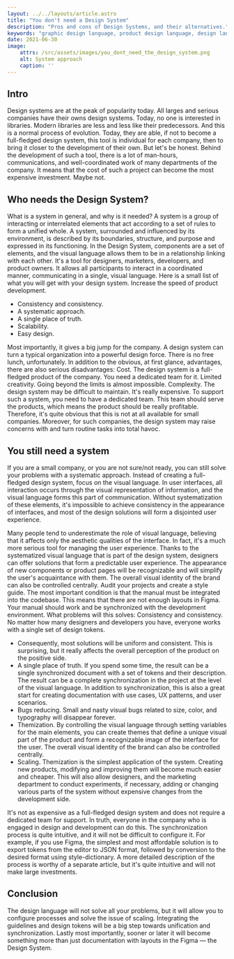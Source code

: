```yaml
---
layout: ../../layouts/article.astro
title: "You don't need a Design System"
description: "Pros and cons of Design Systems, and their alternatives."
keywords: "graphic design language, product design language, design language architecture, design language of a brand, design language system, design tokens figma, design tokens, design tokens json, design system, building design systems, atomic design, frontend architecture for design, Design Systems, Pros and Cons, Alternatives, User Interface (UI), Consistency, Collaboration, Efficiency, Standardization, Flexibility, Scalability, Design Process, User Experience (UX), Development Workflow, Implementation Challenges"
date: 2021-06-30
image:
    attrs: /src/assets/images/you_dont_need_the_design_system.png
    alt: System approach
    caption: ''
---
```


## Intro
Design systems are at the peak of popularity today. All larges and serious companies have their owns design systems. 
Today, no one is interested in libraries. Modern libraries are less and less like their predecessors. 
And this is a normal process of evolution. Today, they are able, if not to become a full-fledged design system, 
this tool is individual for each company, then to bring it closer to the development of their own. 
But let's be honest. Behind the development of such a tool, there is a lot of man-hours, communications, 
and well-coordinated work of many departments of the company. It means that the cost of such a project can become 
the most expensive investment. Maybe not.

## Who needs the Design System?
What is a system in general, and why is it needed? A system is a group of interacting or interrelated elements that act 
according to a set of rules to form a unified whole. A system, surrounded and influenced by its environment, 
is described by its boundaries, structure, and purpose and expressed in its functioning.  In the Design System, 
components are a set of elements, and the visual language allows them to be in a relationship linking with each other. 
It's a tool for designers, marketers, developers, and product owners. It allows all participants to interact in a 
coordinated manner, communicating in a single, visual language. Here is a small list of what you will get with your design system.
Increase the speed of product development.

- Consistency and consistency.
- A systematic approach.
- A single place of truth.
- Scalability.
- Easy design.

Most importantly, it gives a big jump for the company. A design system can turn a typical organization into a powerful 
design force. There is no free lunch, unfortunately. In addition to the obvious, at first glance, advantages, there are also serious disadvantages:
Cost. The design system is a full-fledged product of the company. You need a dedicated team for it.
Limited creativity. Going beyond the limits is almost impossible.
Complexity. The design system may be difficult to maintain.
It's really expensive. To support such a system, you need to have a dedicated team. This team should serve the products, 
which means the product should be really profitable. Therefore, it's quite obvious that this is not at all available for 
small companies. Moreover, for such companies, the design system may raise concerns with and turn routine tasks into total havoc.

## You still need a system
If you are a small company, or you are not sure/not ready, you can still solve your problems with a systematic approach. 
Instead of creating a full-fledged design system, focus on the visual language. In user interfaces, all interaction occurs 
through the visual representation of information, and the visual language forms this part of communication. 
Without systematization of these elements, it's impossible to achieve consistency in the appearance of interfaces, 
and most of the design solutions will form a disjointed user experience.

Many people tend to underestimate the role of visual language, believing that it affects only the aesthetic qualities of the interface. 
In fact, it's a much more serious tool for managing the user experience. Thanks to the systematized visual language that 
is part of the design system, designers can offer solutions that form a predictable user experience. 
The appearance of new components or product pages will be recognizable and will simplify the user's acquaintance with them. 
The overall visual identity of the brand can also be controlled centrally. Audit your projects and create a style guide. 
The most important condition is that the manual must be integrated into the codebase. This means that there are not enough layouts in Figma. 
Your manual should work and be synchronized with the development environment. What problems will this solves:
Consistency and consistency. No matter how many designers and developers you have, everyone works with a single set of design tokens. 

- Consequently, most solutions will be uniform and consistent. This is surprising, but it really affects the overall perception of the product on the positive side.
- A single place of truth. If you spend some time, the result can be a single synchronized document with a set of tokens and their description. 
The result can be a complete synchronization in the project at the level of the visual language. In addition to synchronization, 
this is also a great start for creating documentation with use cases, UX patterns, and user scenarios.
- Bugs reducing. Small and nasty visual bugs related to size, color, and typography will disappear forever.
- Themization. By controlling the visual language through setting variables for the main elements, you can create themes 
that define a unique visual part of the product and form a recognizable image of the interface for the user. 
The overall visual identity of the brand can also be controlled centrally.
- Scaling. Themization is the simplest application of the system. Creating new products, modifying and improving them 
will become much easier and cheaper. This will also allow designers, and the marketing department to conduct experiments, 
if necessary, adding or changing various parts of the system without expensive changes from the development side.

It's not as expensive as a full-fledged design system and does not require a dedicated team for support. 
In truth, everyone in the company who is engaged in design and development can do this. The synchronization process 
is quite intuitive, and it will not be difficult to configure it. For example, if you use Figma, the simplest and most 
affordable solution is to export tokens from the editor to JSON format, followed by conversion to the desired format using style-dictionary. 
A more detailed description of the process is worthy of a separate article, but it's quite intuitive and will not make large investments.

## Conclusion

The design language will not solve all your problems, but it will allow you to configure processes and solve the issue of scaling. 
Integrating the guidelines and design tokens will be a big step towards unification and synchronization. 
Lastly most importantly, sooner or later it will become something more than just documentation with layouts in the Figma — the Design System.
